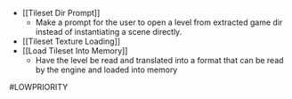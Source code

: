  - [[Tileset Dir Prompt]]
	 - Make a prompt for the user to open a level from extracted game dir instead of instantiating a scene directly.
- [[Tileset Texture Loading]]
- [[Load Tileset Into Memory]]
	- Have the level be read and translated into a format that can be read by the engine and loaded into memory

#LOWPRIORITY